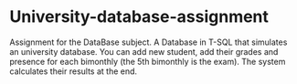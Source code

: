 # University-database-assignment
Assignment for the DataBase subject. A Database in T-SQL that simulates an university database. 
You can add new student, add their grades and presence for each 
bimonthly (the 5th bimonthly is the exam). The system calculates their results at the end.
